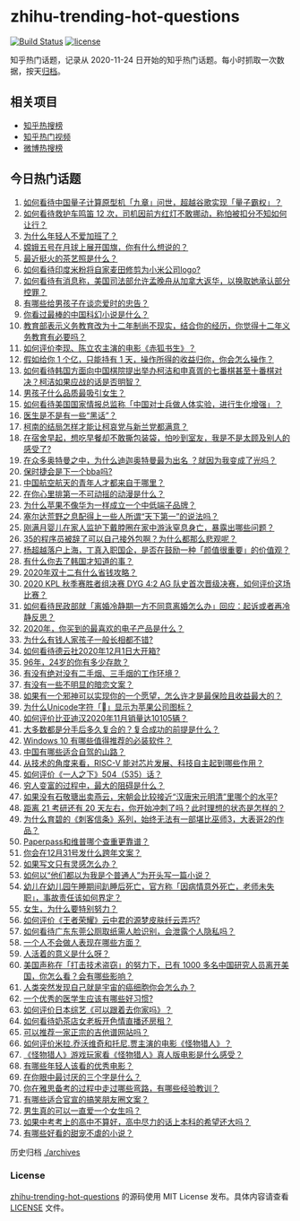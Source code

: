 # zhihu-trending-hot-questions

[![Build Status](https://github.com/justjavac/zhihu-trending-hot-questions/workflows/ci/badge.svg?branch=master)](https://github.com/justjavac/zhihu-trending-hot-questions/actions)
[![license](https://img.shields.io/github/license/justjavac/zhihu-trending-hot-questions)](https://github.com/justjavac/zhihu-trending-hot-questions/blob/master/LICENSE)

知乎热门话题，记录从 2020-11-24 日开始的知乎热门话题。每小时抓取一次数据，按天[归档](./archives)。

## 相关项目

- [知乎热搜榜](https://github.com/justjavac/zhihu-trending-top-search)
- [知乎热门视频](https://github.com/justjavac/zhihu-trending-hot-video)
- [微博热搜榜](https://github.com/justjavac/weibo-trending-hot-search)

## 今日热门话题

<!-- BEGIN -->
<!-- 最后更新时间 Sat Dec 05 2020 08:03:31 GMT+0800 (CST) -->
1. [如何看待中国量子计算原型机「九章」问世，超越谷歌实现「量子霸权」？](https://www.zhihu.com/question/433237716)
1. [如何看待救护车鸣笛 12 次，司机因前方红灯不敢挪动，称怕被扣分不知如何让行？](https://www.zhihu.com/question/433256801)
1. [为什么年轻人不爱加班了？](https://www.zhihu.com/question/418784883)
1. [嫦娥五号在月球上展开国旗，你有什么想说的？](https://www.zhihu.com/question/433319272)
1. [最近挺火的茶艺照是什么？](https://www.zhihu.com/question/405920242)
1. [如何看待印度米粉将自家麦田修剪为小米公司logo?](https://www.zhihu.com/question/432969846)
1. [如何看待有消息称，美国司法部允许孟晚舟从加拿大返华，以换取她承认部分控罪？](https://www.zhihu.com/question/433264027)
1. [有哪些给男孩子在谈恋爱时的忠告？](https://www.zhihu.com/question/277221676)
1. [你看过最棒的中国科幻小说是什么？](https://www.zhihu.com/question/24482293)
1. [教育部表示义务教育改为十二年制尚不现实，结合你的经历，你觉得十二年义务教育有必要吗？](https://www.zhihu.com/question/433129731)
1. [如何评价李现、陈立农主演的电影《赤狐书生》？](https://www.zhihu.com/question/433161214)
1. [假如给你 1 个亿，只能持有 1 天，操作所得的收益归你，你会怎么操作？](https://www.zhihu.com/question/433016646)
1. [如何看待韩国方面向中国棋院提出举办柯洁和申真胥的七番棋甚至十番棋对决？柯洁如果应战的话是否明智？](https://www.zhihu.com/question/433056729)
1. [男孩子什么品质最吸引女生？](https://www.zhihu.com/question/21217244)
1. [如何看待美国国家情报总监称「中国对士兵做人体实验，进行生化增强」？](https://www.zhihu.com/question/433353584)
1. [医生是不是有一些“黑话”？](https://www.zhihu.com/question/393090221)
1. [柯南的结局怎样才能让柯哀党与新兰党都满意？](https://www.zhihu.com/question/374075522)
1. [在宿舍早起，想吃早餐却不敢撕包装袋，怕吵到室友，我是不是太顾及别人的感受了?](https://www.zhihu.com/question/432345011)
1. [在众多奥特曼之中，为什么迪迦奥特曼最为出名 ？就因为我变成了光吗？](https://www.zhihu.com/question/432717748)
1. [保时捷会是下一个bba吗?](https://www.zhihu.com/question/431591883)
1. [中国航空航天的青年人才都来自于哪里？](https://www.zhihu.com/question/432980926)
1. [在你心里排第一不可动摇的动漫是什么？](https://www.zhihu.com/question/425737196)
1. [为什么苹果不像华为一样成立一个中低端子品牌？](https://www.zhihu.com/question/430047433)
1. [塞尔达荒野之息配得上一些人所谓“天下第一”的说法吗？](https://www.zhihu.com/question/432526959)
1. [刚满月婴儿在家人监护下戴脖圈在家中游泳窒息身亡，暴露出哪些问题？](https://www.zhihu.com/question/428581003)
1. [35的程序员被辞了可以自己接外包啊？为什么都那么悲观呢？](https://www.zhihu.com/question/423307803)
1. [杨超越落户上海，丁真入职国企，是否在鼓励一种「颜值很重要」的价值观？](https://www.zhihu.com/question/433252288)
1. [有什么你去了韩国才知道的事？](https://www.zhihu.com/question/340882059)
1. [2020年双十二有什么省钱攻略？](https://www.zhihu.com/question/431519060)
1. [2020 KPL 秋季赛胜者组决赛 DYG 4:2 AG 队史首次晋级决赛，如何评价这场比赛？](https://www.zhihu.com/question/433359723)
1. [如何看待民政部就「离婚冷静期一方不同意离婚怎么办」回应：起诉或者再冷静反思？](https://www.zhihu.com/question/433284039)
1. [2020年，你买到的最喜欢的电子产品是什么？](https://www.zhihu.com/question/433057263)
1. [为什么有钱人家孩子一般长相都不错?](https://www.zhihu.com/question/432161909)
1. [如何看待德云社2020年12月1日大开箱?](https://www.zhihu.com/question/433052079)
1. [96年，24岁的你有多少存款？](https://www.zhihu.com/question/423515410)
1. [有没有绝对没有二手烟、三手烟的工作环境？](https://www.zhihu.com/question/433261022)
1. [有没有一些不明显的暗恋文案？](https://www.zhihu.com/question/426250514)
1. [如果有一个邪神可以实现你的一个愿望，怎么许才是最保险且收益最大的？](https://www.zhihu.com/question/430799599)
1. [为什么Unicode字符「」显示为苹果公司图标？](https://www.zhihu.com/question/432116248)
1. [如何评价比亚迪汉2020年11月销量达10105辆？](https://www.zhihu.com/question/433194235)
1. [大多数都是分手后多久复合的？复合成功的前提是什么？](https://www.zhihu.com/question/286388421)
1. [Windows 10 有哪些值得推荐的必装软件？](https://www.zhihu.com/question/35088093)
1. [中国有哪些适合自驾的山路？](https://www.zhihu.com/question/432708638)
1. [从技术的角度来看，RISC-V 能对芯片发展、科技自主起到哪些作用？](https://www.zhihu.com/question/425542531)
1. [如何评价《一人之下》504（535）话？](https://www.zhihu.com/question/432508969)
1. [穷人变富的过程中，最大的阻碍是什么？](https://www.zhihu.com/question/429985000)
1. [如果没有石敬瑭出卖燕云，宋朝会比较接近“汉唐宋元明清”里哪个的水平?](https://www.zhihu.com/question/405299060)
1. [距离 21 考研还有 20 天左右，你开始冲刺了吗？此时理想的状态是怎样的？](https://www.zhihu.com/question/433267903)
1. [为什么育碧的《刺客信条》系列，始终无法有一部堪比巫师3，大表哥2的作品？](https://www.zhihu.com/question/430997957)
1. [Paperpass和维普哪个查重更靠谱？](https://www.zhihu.com/question/28665531)
1. [你会在12月31号发什么跨年文案？](https://www.zhihu.com/question/432834160)
1. [如果写文只有灵感怎么办？](https://www.zhihu.com/question/425968085)
1. [如何以“他们都以为我是个普通人”为开头写一篇小说？](https://www.zhihu.com/question/430801768)
1. [幼儿在幼儿园午睡期间趴睡后死亡，官方称「因病情意外死亡，老师未失职」，事故责任该如何界定？](https://www.zhihu.com/question/433258027)
1. [女生，为什么要特别努力？](https://www.zhihu.com/question/62193685)
1. [如何评价《王者荣耀》云中君的源梦皮肤纤云弄巧?](https://www.zhihu.com/question/433009894)
1. [如何看待广东东莞公厕取纸需人脸识别，会泄露个人隐私吗？](https://www.zhihu.com/question/433264333)
1. [一个人不会做人表现在哪些方面？](https://www.zhihu.com/question/307393963)
1. [人活着的意义是什么呀？](https://www.zhihu.com/question/429431634)
1. [美国声称在「打击技术盗窃」的努力下，已有 1000 多名中国研究人员离开美国，你怎么看？会有哪些影响？](https://www.zhihu.com/question/433160172)
1. [人类突然发现自己就是宇宙的癌细胞你会怎么办？](https://www.zhihu.com/question/428954849)
1. [一个优秀的医学生应该有哪些好习惯?](https://www.zhihu.com/question/32086411)
1. [如何评价日本综艺《可以跟着去你家吗》？](https://www.zhihu.com/question/268006765)
1. [如何看待奶茶店女老板开色情直播还房租？](https://www.zhihu.com/question/432986590)
1. [可以推荐一家正宗的吉他谱网站吗？](https://www.zhihu.com/question/53926895)
1. [如何评价米拉.乔沃维奇和托尼.贾主演的电影《怪物猎人》？](https://www.zhihu.com/question/432251821)
1. [《怪物猎人》游戏玩家看《怪物猎人》真人版电影是什么感受？](https://www.zhihu.com/question/433166278)
1. [有哪些年轻人该看的优秀电影？](https://www.zhihu.com/question/61921954)
1. [在你眼中最讨厌的三个字是什么？](https://www.zhihu.com/question/65773555)
1. [你在雅思备考的过程中走过哪些弯路，有哪些经验教训？](https://www.zhihu.com/question/388141780)
1. [有哪些适合官宣的搞笑朋友圈文案？](https://www.zhihu.com/question/430157614)
1. [男生真的可以一直爱一个女生吗？](https://www.zhihu.com/question/372544195)
1. [如果中考考上的高中不算好，高中尽力的话上本科的希望还大吗？](https://www.zhihu.com/question/411225710)
1. [有哪些好看的甜宠不虐的小说？](https://www.zhihu.com/question/58194034)
<!-- END -->

历史归档 [./archives](./archives)

### License

[zhihu-trending-hot-questions](https://github.com/justjavac/zhihu-trending-hot-questions) 的源码使用 MIT License 发布。具体内容请查看 [LICENSE](./LICENSE) 文件。
